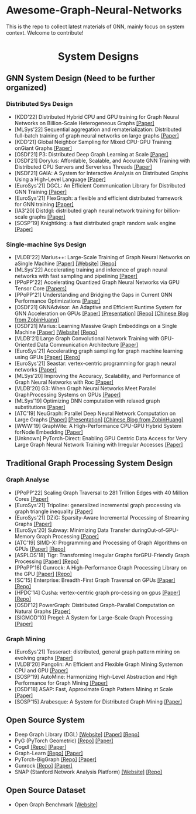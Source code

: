 # Awesome-Graph-Neural-Networks
This is the repo to collect latest materials of GNN, mainly focus on system context. Welcome to contribute!

<div align="center"><h1>System Designs</h1></div>

## GNN System Design (Need to be further organized) 

### Distributed Sys Design
* [KDD'22] Distributed Hybrid CPU and GPU training for Graph Neural Networks on Billion-Scale Heterogeneous Graphs [[Paper]](https://assets.amazon.science/8e/01/c90c5c894771a5de766cbbba2b7e/distributed-hybrid-cpu-and-gpu-training-for-graph-neural-networks-on-billion-scale-heterogeneous-graphs.pdf)
* [MLSys'22] Sequential aggregation and rematerialization: Distributed full-batch training of graph neural networks on large graphs [[Paper]](https://proceedings.mlsys.org/paper/2022/file/5fd0b37cd7dbbb00f97ba6ce92bf5add-Paper.pdf)
* [KDD'21] Global Neighbor Sampling for Mixed CPU-GPU Training onGiant Graphs [[Paper]](https://arxiv.org/pdf/2106.06150.pdf)
* [OSDI'21] P3: Distributed Deep Graph Learning at Scale [[Paper]](https://www.usenix.org/conference/osdi21/presentation/gandhi)
* [OSDI'21] Dorylus: Affordable, Scalable, and Accurate GNN Training with Distributed CPU Servers and Serverless Threads [[Paper]](https://www.usenix.org/conference/osdi21/presentation/thorpe)
* [NSDI'21] GAIA: A System for Interactive Analysis on Distributed Graphs Using a High-Level Language [[Paper]](https://www.usenix.org/conference/nsdi21/presentation/qian-zhengping)
* [EuroSys'21] DGCL: An Efficient Communication Library for Distributed GNN Training [[Paper]](https://dl.acm.org/doi/abs/10.1145/3447786.3456233)
* [EuroSys'21] FlexGraph: a flexible and efficient distributed framework for GNN training [[Paper]](https://dl.acm.org/doi/10.1145/3447786.3456229)
* [IA3'20] Distdgl: distributed graph neural network training for billion-scale graphs [[Paper]](/https://arxiv.org/pdf/2010.05337.pdf)
* [SOSP'19] Knightking: a fast distributed graph random walk engine [[Paper]](https://dl.acm.org/doi/pdf/10.1145/3341301.3359634)


### Single-machine Sys Design
* [VLDB'22] Marius++: Large-Scale Training of Graph Neural Networks on aSingle Machine [[Paper]](https://arxiv.org/pdf/2202.02365.pdf) [[Website]](https://marius-project.org/) [[Repo]](https://github.com/marius-team/marius)
* [MLSys'22] Accelerating training and inference of graph neural networks with fast sampling and pipelining [[Paper]](https://proceedings.mlsys.org/paper/2022/file/35f4a8d465e6e1edc05f3d8ab658c551-Paper.pdf)
* [PPoPP'22] Accelerating Quantized Graph Neural Networks via GPU Tensor Core [[Papers]](https://ppopp22.sigplan.org/details/PPoPP-2022-main-conference/10/QGTC-Accelerating-Quantized-Graph-Neural-Networks-via-GPU-Tensor-Core)
* [PPoPP'21] Understanding and Bridging the Gaps in Current GNN Performance Optimizations [[Paper]](https://dl.acm.org/doi/10.1145/3437801.3441585)
* [OSDI'21] GNNAdvisor: An Adaptive and Efficient Runtime System for GNN Acceleration on GPUs [[Paper]](https://www.usenix.org/conference/osdi21/presentation/wang-yuke) [[Presentation]](https://www.youtube.com/watch?v=K8Q7Dgko0Gs) [[Repo]](https://github.com/YukeWang96/OSDI21_AE) [[Chinese Blog from ZobinHuang]](https://zobinhuang.github.io/sec_learning/Tech_Cloud_Network/Graph_Neural_Network_System_OSDI_21_GNNAdvisor/index.html)
* [OSDI'21] Marius: Learning Massive Graph Embeddings on a Single Machine [[Paper]](https://www.usenix.org/conference/osdi21/presentation/mohoney) [[Website]](https://marius-project.org/) [[Repo]](https://github.com/marius-team/marius)
* [VLDB'21] Large Graph Convolutional Network Training with GPU-Oriented Data Communication Architecture [[Paper]](https://arxiv.org/pdf/2103.03330.pdf)
* [EuroSys'21] Accelerating graph sampling for graph machine learning using GPUs [[Paper]](https://dl.acm.org/doi/10.1145/3447786.3456244) [[Repo]](https://github.com/plasma-umass/NextDoor)
* [EuroSys'21] Seastar: vertex-centric programming for graph neural networks [[Paper]](https://dl.acm.org/doi/10.1145/3447786.3456247)
* [MLSys'20] Improving the Accuracy, Scalability, and Performance of Graph Neural Networks with Roc [[Paper]](https://proceedings.mlsys.org/paper/2020/file/fe9fc289c3ff0af142b6d3bead98a923-Paper.pdf)
* [VLDB'20] G3: When Graph Neural Networks Meet Parallel GraphProcessing Systems on GPUs [[Paper]](https://dl.acm.org/doi/pdf/10.14778/3415478.3415482)
* [MLSys'19] Optimizing DNN computation with relaxed graph substitutions [[Paper]](https://proceedings.mlsys.org/paper/2019/file/b6d767d2f8ed5d21a44b0e5886680cb9-Paper.pdf)
* [ATC'19] NeuGraph: Parallel Deep Neural Network Computation on Large Graphs [[Paper]](https://www.usenix.org/conference/atc19/presentation/ma) [[Presentation]](https://www.youtube.com/watch?v=avAiAy6VX4M) [[Chinese Blog from ZobinHuang]](https://zobinhuang.github.io/sec_learning/Tech_Cloud_Network/Graph_Neural_Network_System_ATC_19_NeuGraph/index.html)
* [WWW'19] GraphVite: A High-Performance CPU-GPU Hybrid System forNode Embedding [[Paper]](https://dl.acm.org/doi/pdf/10.1145/3308558.3313508)
* [Unknown] PyTorch-Direct: Enabling GPU Centric Data Access for Very Large Graph Neural Network Training with Irregular Accesses [[Paper]](https://arxiv.org/pdf/2101.07956.pdf)

## Traditional Graph Processing System Design
### Graph Analyse
* [PPoPP'22] Scaling Graph Traversal to 281 Trillion Edges with 40 Million Cores [[Paper]](https://ppopp22.sigplan.org/details/PPoPP-2022-main-conference/5/Scaling-Graph-Traversal-to-281-Trillion-Edges-with-40-Million-Cores)
* [EuroSys'21] Tripoline: generalized incremental graph processing via graph triangle inequality [[Paper]](https://dl.acm.org/doi/10.1145/3447786.3456226)
* [EuroSys'21] DZiG: Sparsity-Aware Incremental Processing of Streaming Graphs [[Paper]](https://dl.acm.org/doi/10.1145/3447786.3456230)
* [EuroSys'20] Subway: Minimizing Data Transfer duringOut-of-GPU-Memory Graph Processing [[Paper]](https://dl.acm.org/doi/pdf/10.1145/3342195.3387537)
* [ATC'19] SIMD-X: Programming and Processing of Graph Algorithms on GPUs [[Paper]](https://www.usenix.org/system/files/atc19-liu-hang.pdf) [[Repo]](https://github.com/asherliu/simd-x)
* [ASPLOS'18] Tigr: Transforming Irregular Graphs forGPU-Friendly Graph Processing [[Paper]](https://dl.acm.org/doi/pdf/10.1145/3296957.3173180) [[Repo]](https://github.com/AutomataLab/Tigr)
* [PPoPP'16] Gunrock: A High-Performance Graph Processing Library on the GPU [[Paper]](https://dl.acm.org/doi/abs/10.1145/2851141.2851145) [[Repo]](https://github.com/gunrock/gunrock)
* [SC'15] Enterprise: Breadth-First Graph Traversal on GPUs  [[Paper]](https://dl.acm.org/doi/pdf/10.1145/2807591.2807594) [[Repo]](https://github.com/iHeartGraph/Enterprise)
* [HPDC'14] Cusha: vertex-centric graph pro-cessing on gpus [[Paper]](https://dl.acm.org/doi/pdf/10.1145/2600212.2600227) [[Repo]](https://github.com/farkhor/CuSha)
* [OSDI'12] PowerGraph: Distributed Graph-Parallel Computation on Natural Graphs [[Paper]](https://www.usenix.org/conference/osdi12/technical-sessions/presentation/gonzalez)
* [SIGMOD'10] Pregel: A System for Large-Scale Graph Processing [[Paper]](https://dl.acm.org/doi/pdf/10.1145/1807167.1807184)

### Graph Mining
* [EuroSys'21] Tesseract: distributed, general graph pattern mining on evolving graphs [[Paper]](https://dl.acm.org/doi/10.1145/3447786.3456253)
* [VLDB'20] Pangolin: An Efficient and Flexible Graph Mining Systemon CPU and GPU [[Paper]](https://dl.acm.org/doi/pdf/10.14778/3389133.3389137)
* [SOSP'19] AutoMine: Harmonizing High-Level Abstraction and High Performance for Graph Mining [[Paper]](https://dl.acm.org/doi/pdf/10.1145/3341301.3359633)
* [OSDI'18] ASAP: Fast, Approximate Graph  Pattern Mining at Scale [[Paper]](/https://www.usenix.org/system/files/osdi18-iyer.pdf)
* [SOSP'15] Arabesque: A System for Distributed Graph Mining [[Paper]](https://dl.acm.org/doi/pdf/10.1145/2815400.2815410)


## Open Source System
* Deep Graph Library (DGL) [[Website]](https://www.dgl.ai/) [[Paper]](https://arxiv.org/abs/1909.01315) [[Repo]](https://github.com/dmlc/dgl)
* PyG (PyTorch Geometric) [[Repo]](https://github.com/pyg-team/pytorch_geometric) [[Paper]](https://arxiv.org/abs/1903.02428)
* Cogdl [[Repo]](https://github.com/THUDM/cogdl) [[Paper]](https://arxiv.org/pdf/2103.00959.pdf)
* Graph-Learn [[Repo]](https://github.com/alibaba/graph-learn) [[Paper]](https://arxiv.org/pdf/1902.08730.pdf)
* PyTorch-BigGraph [[Repo]](https://github.com/facebookresearch/PyTorch-BigGraph) [[Paper]](https://mlsys.org/Conferences/2019/doc/2019/71.pdf)
* Gunrock [[Repo]](https://github.com/gunrock/gunrock) [[Paper]](https://dl.acm.org/doi/abs/10.1145/2851141.2851145)
* SNAP (Stanford Network Analysis Platform) [[Website]](http://snap.stanford.edu/snap/index.html) [[Repo]](https://github.com/snap-stanford/snap)

## Open Source Dataset
* Open Graph Benchmark [[Website]](https://ogb.stanford.edu/)
